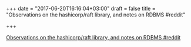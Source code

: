 +++
date = "2017-06-20T16:16:04+03:00"
draft = false
title = "Observations on the hashicorp/raft library, and notes on RDBMS  #reddit"

+++

<p><a href="https://t.co/vPx9VEqXoo">Observations on the hashicorp/raft library, and notes on RDBMS  #reddit</a></p>
